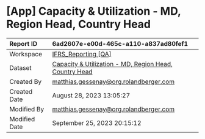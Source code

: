 



# [App] Capacity & Utilization - MD, Region Head, Country Head

|Report ID|6ad2607e-e00d-465c-a110-a837ad80fef1|
| :--- | :--- |
|Workspace|[IFRS_Reporting [QA]](../Workspaces/IFRS_Reporting-[QA].md)|
|Dataset|[Capacity & Utilization - MD, Region Head, Country Head](../Datasets/Capacity-&-Utilization---MD,-Region-Head,-Country-Head.md)|
|Created By|matthias.gessenay@org.rolandberger.com|
|Created Date|August 28, 2023 13:05:27|
|Modified By|matthias.gessenay@org.rolandberger.com|
|Modified Date|September 25, 2023 20:15:12|
